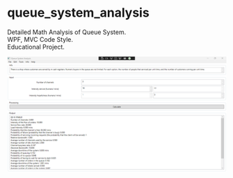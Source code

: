# queue_system_analysis
Detailed Math Analysis of Queue System. \
WPF, MVC Code Style. \
Educational Project. 

![screenshot](https://github.com/altirtix/queue_system_analysis/blob/main/screenshot.png)
